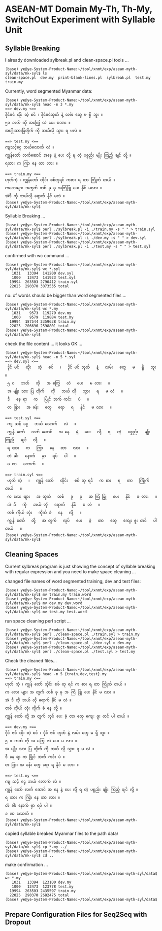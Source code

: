 # ASEAN-MT Domain My-Th, Th-My, SwitchOut Experiment with Syllable Unit

## Syllable Breaking

I already downloaded sylbreak.pl and clean-space.pl tools ...  

```
(base) ye@ye-System-Product-Name:~/tool/xnmt/exp/asean-myth-syl/data/mk-syl$ ls
clean-space.pl  dev.my  print-blank-lines.pl  sylbreak.pl  test.my  train.my
```

Currently, word segmented Myanmar data:  

```
(base) ye@ye-System-Product-Name:~/tool/xnmt/exp/asean-myth-syl/data/mk-syl$ head -n 3 *.my
==> dev.my <==
ဒိုင်ဗင် ထိုး တဲ့ စင် ၊ ဒိုင်ဗင်ဘုတ် နဲ့ လမ်း တွေ မ ရှိ ဘူး ။
၅၀ ဘတ် ကို အကြွေ လဲ ပေး မလား ။
အမျိုးသားပြတိုက် ကို ဘယ်လို သွား ရ မလဲ ။

==> test.my <==
ကျသင့်ငွေ ဘယ်လောက် လဲ ။
ကျွန်တော် လက်ဆောင် အနေ နဲ့ ပေး လို့ ရ တဲ့ ပစ္စည်း မျိုး ကြည့် ချင် လို့ ။
ရထား က ကြာ နေ တာ လား ။

==> train.my <==
ဟုတ်ကဲ့ ၊ ကျွန်တော် ထိုင်း စစ်တုရင် ကစား ရ တာ ကြိုက် တယ် ။
ကလေးများ အတွက် တစ် ခု ခု အကြံပြု ပေး နိုင် မလား ။
အဲဒီ ကို ဘယ်လို ရောက် နိုင် မလဲ ။
(base) ye@ye-System-Product-Name:~/tool/xnmt/exp/asean-myth-syl/data/mk-syl$
```

Syllable Breaking ...  

```
(base) ye@ye-System-Product-Name:~/tool/xnmt/exp/asean-myth-syl/data/mk-syl$ perl ./sylbreak.pl -i ./train.my -s " " > train.syl
(base) ye@ye-System-Product-Name:~/tool/xnmt/exp/asean-myth-syl/data/mk-syl$ perl ./sylbreak.pl -i ./dev.my -s " " > dev.syl
(base) ye@ye-System-Product-Name:~/tool/xnmt/exp/asean-myth-syl/data/mk-syl$ perl ./sylbreak.pl -i ./test.my -s " " > test.syl
```

confirmed with wc command ...  

```
(base) ye@ye-System-Product-Name:~/tool/xnmt/exp/asean-myth-syl/data/mk-syl$ wc *.syl
   1031   13394  141200 dev.syl
   1000   13473  141923 test.syl
  19994  263503 2790412 train.syl
  22025  290370 3073535 total
```

no. of words should be bigger than word segmented files ...  

```
(base) ye@ye-System-Product-Name:~/tool/xnmt/exp/asean-myth-syl/data/mk-syl$ wc *.my
   1031    9573  119279 dev.my
   1000    9579  119884 test.my
  19994  187544 2359638 train.my
  22025  206696 2598801 total
(base) ye@ye-System-Product-Name:~/tool/xnmt/exp/asean-myth-syl/data/mk-syl$
```

check the file content ... it looks OK ...  

```
(base) ye@ye-System-Product-Name:~/tool/xnmt/exp/asean-myth-syl/data/mk-syl$ head -n 5 *.syl
==> dev.syl <==
 ဒိုင် ဗင်   ထိုး   တဲ့   စင်   ၊   ဒိုင် ဗင် ဘုတ်   နဲ့   လမ်း   တွေ   မ   ရှိ   ဘူး   ။
 ၅ ၀   ဘတ်   ကို   အ ကြွေ   လဲ   ပေး   မ လား   ။
 အ မျိုး သား ပြ တိုက်   ကို   ဘယ် လို   သွား   ရ   မ လဲ   ။
 ဒီ   နေ ရာ   က   ပြိုင် ဘက် ကင်း   ပဲ   ။
 တ ခြား   အ ခန်း   တွေ‌   ရော   ရ   နိုင်   မ လား   ။

==> test.syl <==
 ကျ သင့် ငွေ   ဘယ် လောက်   လဲ   ။
 ကျွန် တော်   လက် ဆောင်   အ နေ   နဲ့   ပေး   လို့   ရ   တဲ့   ပစ္စည်း   မျိုး   ကြည့်   ချင်   လို့   ။
 ရ ထား   က   ကြာ   နေ   တာ   လား   ။
 တံ ခါး   နောက်   မှာ   ရပ်   ပါ   ။
 ခ ဏ   လောက်   ။

==> train.syl <==
 ဟုတ် ကဲ့   ၊   ကျွန် တော်   ထိုင်း   စစ် တု ရင်   က စား   ရ   တာ   ကြိုက်   တယ်   ။
 က လေး များ   အ တွက်   တစ်   ခု   ခု   အ ကြံ ပြု   ပေး   နိုင်   မ လား   ။
 အဲ ဒီ   ကို   ဘယ် လို   ရောက်   နိုင်   မ လဲ   ။
 တစ် ကိုယ် လုံး   ကိုက် ခဲ   နေ   လို့   ။
 ကျွန် တော်   တို့   အ တွက်   လုပ်   ပေး   ခဲ့   တာ   တွေ   ကျေး ဇူး တင်   ပါ   တယ်   ။
(base) ye@ye-System-Product-Name:~/tool/xnmt/exp/asean-myth-syl/data/mk-syl$
```

## Cleaning Spaces

Current sylbreak program is just showing the concept of syllable breaking with regular expression and you need to make space cleaning ...    

changed file names of word segmented training, dev and test files:  

```
(base) ye@ye-System-Product-Name:~/tool/xnmt/exp/asean-myth-syl/data/mk-syl$ mv train.my train.word
(base) ye@ye-System-Product-Name:~/tool/xnmt/exp/asean-myth-syl/data/mk-syl$ mv dev.my dev.word
(base) ye@ye-System-Product-Name:~/tool/xnmt/exp/asean-myth-syl/data/mk-syl$ mv test.my test.word
```

run space cleaning perl script ...  

```
(base) ye@ye-System-Product-Name:~/tool/xnmt/exp/asean-myth-syl/data/mk-syl$ perl ./clean-space.pl ./train.syl > train.my
(base) ye@ye-System-Product-Name:~/tool/xnmt/exp/asean-myth-syl/data/mk-syl$ perl ./clean-space.pl ./dev.syl > dev.my
(base) ye@ye-System-Product-Name:~/tool/xnmt/exp/asean-myth-syl/data/mk-syl$ perl ./clean-space.pl ./test.syl > test.my
```

Check the cleaned files...  

```
(base) ye@ye-System-Product-Name:~/tool/xnmt/exp/asean-myth-syl/data/mk-syl$ head -n 5 {train,dev,test}.my
==> train.my <==
ဟုတ် ကဲ့ ၊ ကျွန် တော် ထိုင်း စစ် တု ရင် က စား ရ တာ ကြိုက် တယ် ။
က လေး များ အ တွက် တစ် ခု ခု အ ကြံ ပြု ပေး နိုင် မ လား ။
အဲ ဒီ ကို ဘယ် လို ရောက် နိုင် မ လဲ ။
တစ် ကိုယ် လုံး ကိုက် ခဲ နေ လို့ ။
ကျွန် တော် တို့ အ တွက် လုပ် ပေး ခဲ့ တာ တွေ ကျေး ဇူး တင် ပါ တယ် ။

==> dev.my <==
ဒိုင် ဗင် ထိုး တဲ့ စင် ၊ ဒိုင် ဗင် ဘုတ် နဲ့ လမ်း တွေ မ ရှိ ဘူး ။
၅ ၀ ဘတ် ကို အ ကြွေ လဲ ပေး မ လား ။
အ မျိုး သား ပြ တိုက် ကို ဘယ် လို သွား ရ မ လဲ ။
ဒီ နေ ရာ က ပြိုင် ဘက် ကင်း ပဲ ။
တ ခြား အ ခန်း တွေ‌ ရော ရ နိုင် မ လား ။

==> test.my <==
ကျ သင့် ငွေ ဘယ် လောက် လဲ ။
ကျွန် တော် လက် ဆောင် အ နေ နဲ့ ပေး လို့ ရ တဲ့ ပစ္စည်း မျိုး ကြည့် ချင် လို့ ။
ရ ထား က ကြာ နေ တာ လား ။
တံ ခါး နောက် မှာ ရပ် ပါ ။
ခ ဏ လောက် ။
(base) ye@ye-System-Product-Name:~/tool/xnmt/exp/asean-myth-syl/data/mk-syl$
```

copied syllable breaked Myanmar files to the path data/  

```
(base) ye@ye-System-Product-Name:~/tool/xnmt/exp/asean-myth-syl/data/mk-syl$ cp *.my ../
(base) ye@ye-System-Product-Name:~/tool/xnmt/exp/asean-myth-syl/data/mk-syl$ cd ..
```

make confirmation ...  

```
(base) ye@ye-System-Product-Name:~/tool/xnmt/exp/asean-myth-syl/data$ wc *.my
   1031   13394  123100 dev.my
   1000   13473  123778 test.my
  19994  263503 2435597 train.my
  22025  290370 2682475 total
(base) ye@ye-System-Product-Name:~/tool/xnmt/exp/asean-myth-syl/data$
```

## Prepare Configuration Files for Seq2Seq with Dropout  

```

```

```

```

```

```

```

```

```

```

```

```

```

```

```

```

```

```

```

```

```

```

